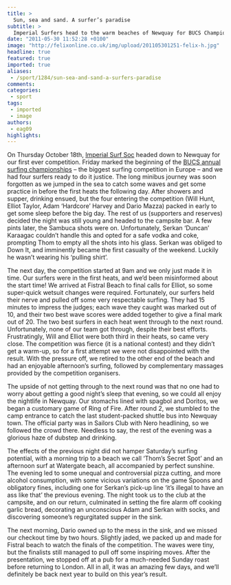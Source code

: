 ```yaml
---
title: >
  Sun, sea and sand. A surfer’s paradise
subtitle: >
  Imperial Surfers head to the warm beaches of Newquay for BUCS Championships
date: "2011-05-30 11:52:28 +0100"
image: "http://felixonline.co.uk/img/upload/201105301251-felix-h.jpg"
headline: true
featured: true
imported: true
aliases:
 - /sport/1284/sun-sea-and-sand-a-surfers-paradise
comments:
categories:
 - sport
tags:
 - imported
 - image
authors:
 - eag09
highlights:
---
```


On Thursday October 18th, [Imperial Surf Soc](https://www.facebook.com/group.php?gid=6569375282) headed down to Newquay for our first ever competition. Friday marked the beginning of the [BUCS annual surfing championships](http://www.bucssurfchamps.co.uk/) – the biggest surfing competition in Europe – and we had four surfers ready to do it justice. The long minibus journey was soon forgotten as we jumped in the sea to catch some waves and get some practice in before the first heats the following day. After showers and supper, drinking ensued, but the four entering the competition (Will Hunt, Elliot Taylor, Adam ‘Hardcore’ Harvey and Dario Mazza) packed in early to get some sleep before the big day. The rest of us (supporters and reserves) decided the night was still young and headed to the campsite bar. A few pints later, the Sambuca shots were on. Unfortunately, Serkan ‘Duncan’ Karaagac couldn’t handle this and opted for a safe vodka and coke, prompting Thom to empty all the shots into his glass. Serkan was obliged to Down It, and imminently became the first casualty of the weekend. Luckily he wasn’t wearing his ‘pulling shirt’.

The next day, the competition started at 9am and we only just made it in time. Our surfers were in the first heats, and we’d been misinformed about the start time! We arrived at Fistral Beach to final calls for Elliot, so some super-quick wetsuit changes were required. Fortunately, our surfers held their nerve and pulled off some very respectable surfing. They had 15 minutes to impress the judges; each wave they caught was marked out of 10, and their two best wave scores were added together to give a final mark out of 20. The two best surfers in each heat went through to the next round. Unfortunately, none of our team got through, despite their best efforts. Frustratingly, Will and Elliot were both third in their heats, so came very close. The competition was fierce (it is a national contest) and they didn’t get a warm-up, so for a first attempt we were not disappointed with the result. With the pressure off, we retired to the other end of the beach and had an enjoyable afternoon’s surfing, followed by complementary massages provided by the competition organisers.

The upside of not getting through to the next round was that no one had to worry about getting a good night’s sleep that evening, so we could all enjoy the nightlife in Newquay. Our stomachs lined with spagbol and Doritos, we began a customary game of Ring of Fire. After round 2, we stumbled to the camp entrance to catch the last student-packed shuttle bus into Newquay town. The official party was in Sailors Club with Nero headlining, so we followed the crowd there. Needless to say, the rest of the evening was a glorious haze of dubstep and drinking.

The effects of the previous night did not hamper Saturday’s surfing potential, with a morning trip to a beach we call ‘Thom’s Secret Spot’ and an afternoon surf at Watergate beach, all accompanied by perfect sunshine. The evening led to some unequal and controversial pizza cutting, and more alcohol consumption, with some vicious variations on the game Spoons and obligatory fines, including one for Serkan’s pick-up line ‘it’s illegal to have an ass like that’ the previous evening. The night took us to the club at the campsite, and on our return, culminated in setting the fire alarm off cooking garlic bread, decorating an unconscious Adam and Serkan with socks, and discovering someone’s regurgitated supper in the sink.

The next morning, Dario owned up to the mess in the sink, and we missed our checkout time by two hours. Slightly jaded, we packed up and made for Fistral beach to watch the finals of the competition. The waves were tiny, but the finalists still managed to pull off some inspiring moves. After the presentation, we stopped off at a pub for a much-needed Sunday roast before returning to London. All in all, it was an amazing few days, and we’ll definitely be back next year to build on this year’s result.
